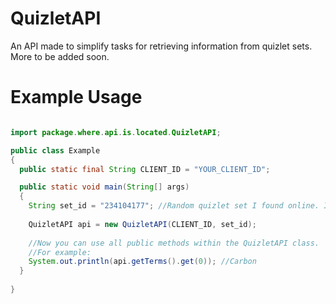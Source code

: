# QuizletAPI
An API made to simplify tasks for retrieving information from quizlet sets. More to be added soon.

# Example Usage
```java

import package.where.api.is.located.QuizletAPI;

public class Example
{
  public static final String CLIENT_ID = "YOUR_CLIENT_ID";

  public static void main(String[] args)
  {
    String set_id = "234104177"; //Random quizlet set I found online. I am not the owner/creator of it.
    
    QuizletAPI api = new QuizletAPI(CLIENT_ID, set_id);
    
    //Now you can use all public methods within the QuizletAPI class.
    //For example:
    System.out.println(api.getTerms().get(0)); //Carbon
  }
  
}
```
